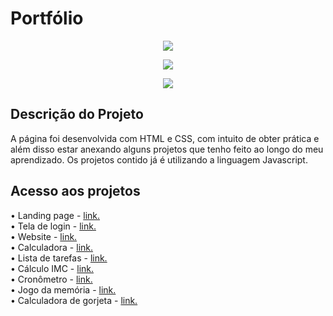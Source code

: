 <h1>Portfólio</h1>
<p align="center">
<img src="https://user-images.githubusercontent.com/72825535/197652375-71b03f71-213e-47e5-9639-e5798a81b2c7.gif">
</p>

<p align="center"> <img src="https://img.shields.io/github/license/mateusrr/listaDeTarefa"/></p>

<p align="center">
<img src="http://img.shields.io/static/v1?label=STATUS&message=EM ANDAMENTO%20&color=BLUE&style=for-the-badge"/>
</p>

<h2>Descrição do Projeto</h2>
<p>A página foi desenvolvida com HTML e CSS, com intuito de obter prática e além disso estar anexando alguns projetos que tenho feito ao longo do meu aprendizado. Os projetos contido já é utilizando a linguagem Javascript.</p>

<h2>Acesso aos projetos</h2>
<p>
• Landing page - <a href="http://github.com/mateusrr/page/" target="_blank"> link.</a><br>
• Tela de login - <a href="http://github.com/mateusrr/tela-de-login/" target="_blank"> link.</a><br>
• Website - <a href="http://github.com/mateusrr/website/" target="_blank"> link.</a><br>
• Calculadora - <a href="http://github.com/mateusrr/Calculadora//" target="_blank"> link.</a><br>
• Lista de tarefas - <a href="http://github.com/mateusrr/listaDeTarefa/" target="_blank"> link.</a><br>
• Cálculo IMC - <a href="http://github.com/mateusrr/calculo-imc/" target="_blank"> link.</a><br>
• Cronômetro - <a href="http://github.com/mateusrr/cronometro/" target="_blank"> link.</a><br>
• Jogo da memória - <a href="http://github.com/mateusrr/memoryGame/" target="_blank"> link.</a><br>
• Calculadora de gorjeta - <a href="http://github.com/mateusrr/TipCalculator/" target="_blank"> link.</a><br>
 </p>
